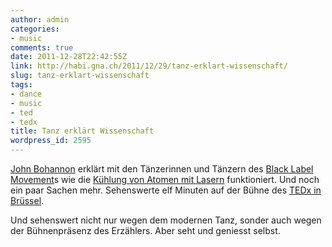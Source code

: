 ```yaml
---
author: admin
categories:
- music
comments: true
date: 2011-12-28T22:42:55Z
link: http://habi.gna.ch/2011/12/29/tanz-erklart-wissenschaft/
slug: tanz-erklart-wissenschaft
tags:
- dance
- music
- ted
- tedx
title: Tanz erklärt Wissenschaft
wordpress_id: 2595
---
```


[John Bohannon](http://www.johnbohannon.org/) erklärt mit den Tänzerinnen und Tänzern des [Black Label Movement](http://www.blacklabelmovement.com/)s wie die [Kühlung von Atomen mit Lasern](http://de.wikipedia.org/wiki/Laserk%C3%BChlung) funktioniert. Und noch ein paar Sachen mehr. Sehenswerte elf Minuten auf der Bühne des [TEDx in Brüssel](http://www.tedxbrussels.eu/).




Und sehenswert nicht nur wegen dem modernen Tanz, sonder auch wegen der Bühnenpräsenz des Erzählers. Aber seht und geniesst selbst.
